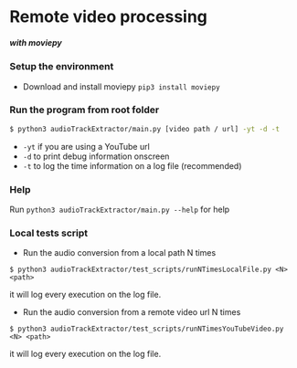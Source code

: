 # Remote video processing
##### with moviepy

### Setup the environment

- Download and install moviepy
`pip3 install moviepy`

### Run the program from root folder

```bash
$ python3 audioTrackExtractor/main.py [video path / url] -yt -d -t
```

- `-yt` if you are using a YouTube url
- `-d` to print debug information onscreen
- `-t` to log the time information on a log file (recommended)


### Help

Run `python3 audioTrackExtractor/main.py --help` for help


### Local tests script
- Run the audio conversion from a local path N times
```
$ python3 audioTrackExtractor/test_scripts/runNTimesLocalFile.py <N> <path>
```
it will log every execution on the log file.


- Run the audio conversion from a remote video url N times
```
$ python3 audioTrackExtractor/test_scripts/runNTimesYouTubeVideo.py <N> <path>
```
it will log every execution on the log file.
